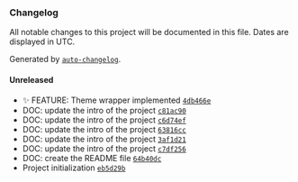 ### Changelog

All notable changes to this project will be documented in this file. Dates are displayed in UTC.

Generated by [`auto-changelog`](https://github.com/CookPete/auto-changelog).

#### Unreleased

- :sparkles: FEATURE: Theme wrapper implemented [`4db466e`](https://github.com/mystroken/genese/commit/4db466e54f5337132d202fc206552f71063d9924)
- DOC: update the intro of the project [`c81ac90`](https://github.com/mystroken/genese/commit/c81ac90c61d4767587264da44941dc2fcd2f72ad)
- DOC: update the intro of the project [`c6d74ef`](https://github.com/mystroken/genese/commit/c6d74ef98d3110b1745f3dade13f4ea1ad86d29d)
- DOC: update the intro of the project [`63816cc`](https://github.com/mystroken/genese/commit/63816cc4aba1da0972e821fae4ddbb4a4adf8a64)
- DOC: update the intro of the project [`3af1d21`](https://github.com/mystroken/genese/commit/3af1d21eb5038cfa115b2ad8851efb5e5c8ea512)
- DOC: update the intro of the project [`c7df256`](https://github.com/mystroken/genese/commit/c7df25685eb93402780c1b568191208d653c833d)
- DOC: create the README file [`64b40dc`](https://github.com/mystroken/genese/commit/64b40dcdddd5af486703f0b373ddc0a6a41437cf)
- Project initialization [`eb5d29b`](https://github.com/mystroken/genese/commit/eb5d29b4034517ead48deda8438722b74371a069)
